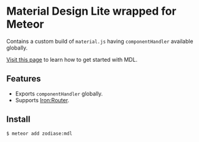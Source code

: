 Material Design Lite wrapped for Meteor
==============================================================================
Contains a custom build of `material.js` having `componentHandler` available globally.

[Visit this page](http://www.getmdl.io/started/index.html) to learn how to get started with MDL.

Features
------------------------------------------------------------------------------
* Exports `componentHandler` globally.
* Supports [Iron:Router](https://github.com/iron-meteor/iron-router).

Install
------------------------------------------------------------------------------
```Bash
$ meteor add zodiase:mdl
```
